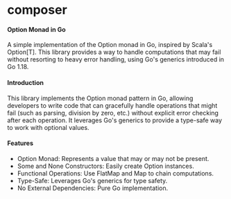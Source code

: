 # composer

#### Option Monad in Go
A simple implementation of the Option monad in Go, inspired by Scala's Option[T]. This library provides a way to handle computations that may fail without resorting to heavy error handling, using Go's generics introduced in Go 1.18.

#### Introduction
This library implements the Option monad pattern in Go, allowing developers to write code that can gracefully handle operations that might fail (such as parsing, division by zero, etc.) without explicit error checking after each operation. It leverages Go's generics to provide a type-safe way to work with optional values.

#### Features
- Option Monad: Represents a value that may or may not be present.
- Some and None Constructors: Easily create Option instances.
- Functional Operations: Use FlatMap and Map to chain computations.
- Type-Safe: Leverages Go's generics for type safety.
- No External Dependencies: Pure Go implementation.
